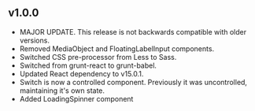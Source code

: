 ## v1.0.0

* MAJOR UPDATE. This release is not backwards compatible with older versions.
* Removed MediaObject and FloatingLabelInput components.
* Switched CSS pre-processor from Less to Sass.
* Switched from grunt-react to grunt-babel.
* Updated React dependency to v15.0.1.
* Switch is now a controlled component. Previously it was uncontrolled, maintaining it's own state.
* Added LoadingSpinner component
